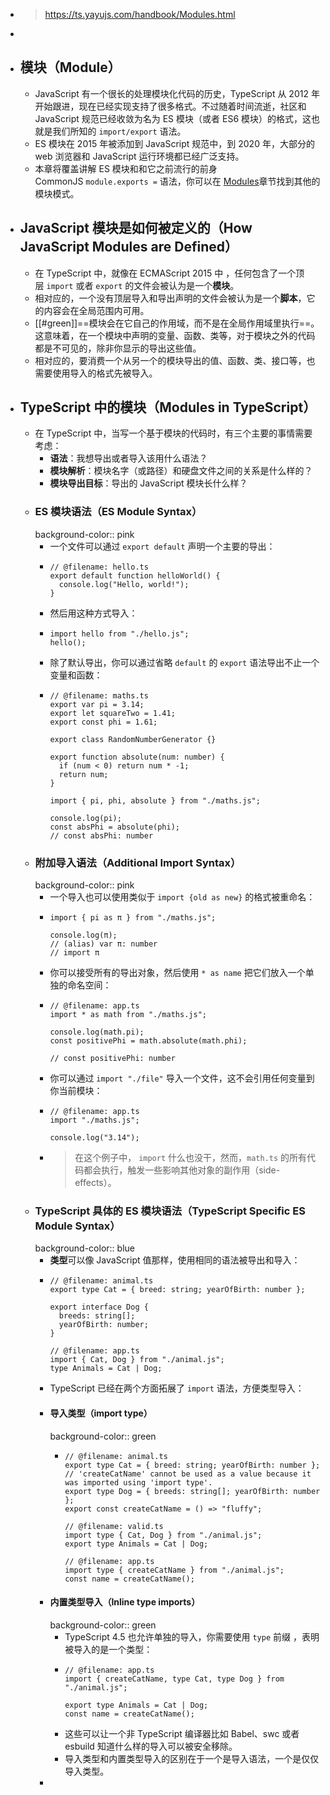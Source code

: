 - > https://ts.yayujs.com/handbook/Modules.html
-
- ## 模块（Module）
	- JavaScript 有一个很长的处理模块化代码的历史，TypeScript 从 2012 年开始跟进，现在已经实现支持了很多格式。不过随着时间流逝，社区和 JavaScript 规范已经收敛为名为 ES 模块（或者 ES6 模块）的格式，这也就是我们所知的 `import/export` 语法。
	- ES 模块在 2015 年被添加到 JavaScript 规范中，到 2020 年，大部分的 web 浏览器和 JavaScript 运行环境都已经广泛支持。
	- 本章将覆盖讲解 ES 模块和和它之前流行的前身 CommonJS `module.exports =` 语法，你可以在 [Modules](https://www.typescriptlang.org/docs/handbook/modules.html)章节找到其他的模块模式。
- ## JavaScript 模块是如何被定义的（How JavaScript Modules are Defined）
	- 在 TypeScript 中，就像在 ECMAScript 2015 中 ，任何包含了一个顶层 `import` 或者 `export` 的文件会被认为是一个**模块**。
	- 相对应的，一个没有顶层导入和导出声明的文件会被认为是一个**脚本**，它的内容会在全局范围内可用。
	- [[#green]]==模块会在它自己的作用域，而不是在全局作用域里执行==。这意味着，在一个模块中声明的变量、函数、类等，对于模块之外的代码都是不可见的，除非你显示的导出这些值。
	- 相对应的，要消费一个从另一个的模块导出的值、函数、类、接口等，也需要使用导入的格式先被导入。
- ## TypeScript 中的模块（Modules in TypeScript）
	- 在 TypeScript 中，当写一个基于模块的代码时，有三个主要的事情需要考虑：
		- **语法**：我想导出或者导入该用什么语法？
		- **模块解析**：模块名字（或路径）和硬盘文件之间的关系是什么样的？
		- **模块导出目标**：导出的 JavaScript 模块长什么样？
	- ### ES 模块语法（ES Module Syntax）
	  background-color:: pink
		- 一个文件可以通过 `export default` 声明一个主要的导出：
		- ```
		  // @filename: hello.ts
		  export default function helloWorld() {
		    console.log("Hello, world!");
		  }
		  ```
		- 然后用这种方式导入：
		- ```
		  import hello from "./hello.js";
		  hello();
		  ```
		- 除了默认导出，你可以通过省略 `default` 的 `export` 语法导出不止一个变量和函数：
		- ```
		  // @filename: maths.ts
		  export var pi = 3.14;
		  export let squareTwo = 1.41;
		  export const phi = 1.61;
		   
		  export class RandomNumberGenerator {}
		   
		  export function absolute(num: number) {
		    if (num < 0) return num * -1;
		    return num;
		  }
		  
		  import { pi, phi, absolute } from "./maths.js";
		   
		  console.log(pi);
		  const absPhi = absolute(phi);
		  // const absPhi: number
		  ```
	- ### 附加导入语法（Additional Import Syntax）
	  background-color:: pink
		- 一个导入也可以使用类似于 `import {old as new}` 的格式被重命名：
		- ```
		  import { pi as π } from "./maths.js";
		   
		  console.log(π);
		  // (alias) var π: number
		  // import π
		  ```
		- 你可以接受所有的导出对象，然后使用 `* as name` 把它们放入一个单独的命名空间：
		- ```
		  // @filename: app.ts
		  import * as math from "./maths.js";
		   
		  console.log(math.pi);
		  const positivePhi = math.absolute(math.phi);
		  
		  // const positivePhi: number
		  ```
		- 你可以通过 `import "./file"` 导入一个文件，这不会引用任何变量到你当前模块：
		- ```
		  // @filename: app.ts
		  import "./maths.js";
		   
		  console.log("3.14");
		  ```
		- > 在这个例子中， `import` 什么也没干，然而，`math.ts` 的所有代码都会执行，触发一些影响其他对象的副作用（side-effects）。
	- ### TypeScript 具体的 ES 模块语法（TypeScript Specific ES Module Syntax）
	  background-color:: blue
		- **类型**可以像 JavaScript 值那样，使用相同的语法被导出和导入：
		- ```
		  // @filename: animal.ts
		  export type Cat = { breed: string; yearOfBirth: number };
		   
		  export interface Dog {
		    breeds: string[];
		    yearOfBirth: number;
		  }
		   
		  // @filename: app.ts
		  import { Cat, Dog } from "./animal.js";
		  type Animals = Cat | Dog;
		  ```
		- TypeScript 已经在两个方面拓展了 `import` 语法，方便类型导入：
		- #### 导入类型（import type）
		  background-color:: green
			- ```
			  // @filename: animal.ts
			  export type Cat = { breed: string; yearOfBirth: number };
			  // 'createCatName' cannot be used as a value because it was imported using 'import type'.
			  export type Dog = { breeds: string[]; yearOfBirth: number };
			  export const createCatName = () => "fluffy";
			   
			  // @filename: valid.ts
			  import type { Cat, Dog } from "./animal.js";
			  export type Animals = Cat | Dog;
			   
			  // @filename: app.ts
			  import type { createCatName } from "./animal.js";
			  const name = createCatName();
			  ```
		- #### 内置类型导入（Inline type imports）
		  background-color:: green
			- TypeScript 4.5 也允许单独的导入，你需要使用 `type` 前缀 ，表明被导入的是一个类型：
			- ```
			  // @filename: app.ts
			  import { createCatName, type Cat, type Dog } from "./animal.js";
			   
			  export type Animals = Cat | Dog;
			  const name = createCatName();
			  ```
			- 这些可以让一个非 TypeScript 编译器比如 Babel、swc 或者 esbuild 知道什么样的导入可以被安全移除。
			- 导入类型和内置类型导入的区别在于一个是导入语法，一个是仅仅导入类型。
		-
